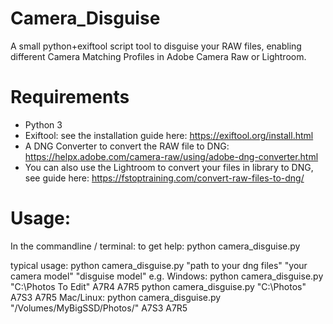 # Camera_Disguise
A small python+exiftool script tool to disguise your RAW files, enabling different Camera Matching Profiles in Adobe Camera Raw or Lightroom. 

# Requirements
- Python 3
- Exiftool: 
see the installation guide here: https://exiftool.org/install.html
- A DNG Converter to convert the RAW file to DNG:
https://helpx.adobe.com/camera-raw/using/adobe-dng-converter.html
- You can also use the Lightroom to convert your files in library to DNG, see guide here:
https://fstoptraining.com/convert-raw-files-to-dng/

# Usage:
In the commandline / terminal:
to get help:
python camera_disguise.py

typical usage:
python camera_disguise.py "path to your dng files" "your camera model" "disguise model"
e.g.
Windows:
python camera_disguise.py "C:\Photos To Edit\" A7R4 A7R5
python camera_disguise.py "C:\Photos\" A7S3 A7R5
Mac/Linux:
python camera_disguise.py "/Volumes/MyBigSSD/Photos/" A7S3 A7R5
